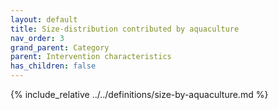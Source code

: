 ```yaml
---
layout: default
title: Size-distribution contributed by aquaculture
nav_order: 3
grand_parent: Category
parent: Intervention characteristics
has_children: false
---
```

{% include_relative ../../definitions/size-by-aquaculture.md %}
